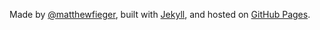 Made by [@matthewfieger](http://twitter.com/matthewfieger), built with [Jekyll](http://github.com/mojombo/jekyll), and hosted on [GitHub Pages](http://pages.github.com/).